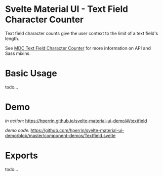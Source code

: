 # Svelte Material UI - Text Field Character Counter

Text field character counts give the user context to the limit of a text field's length.

See [MDC Text Field Character Counter](https://material.io/develop/web/components/input-controls/text-field/character-counter/) for more information on API and Sass mixins.

# Basic Usage

todo...

# Demo

*in action:* https://hperrin.github.io/svelte-material-ui-demo/#/textfield

*demo code:* https://github.com/hperrin/svelte-material-ui-demo/blob/master/component-demos/Textfield.svelte

# Exports

todo...